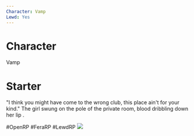 ```yaml
---
Character: Vamp
Lewd: Yes
---
```

# Character
Vamp

# Starter
"I think you might have come to the wrong club, this place ain't for your kind." The girl swung on the pole of the private room, blood dribbling down her lip .

  

#OpenRP #FeraRP #LewdRP 
![](d8ue0ob-66e5c9f8-d394-4ba3-9b36-619761cabf69.jpg)